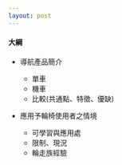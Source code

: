 ```yaml
---
layout: post
---
```


#### 大綱

* 導航產品簡介
  * 單車
  * 機車
  * 比較(共通點、特徵、優缺)

* 應用予輪椅使用者之情境
  * 可學習與應用處
  * 限制、現況
  * 輪走族經驗